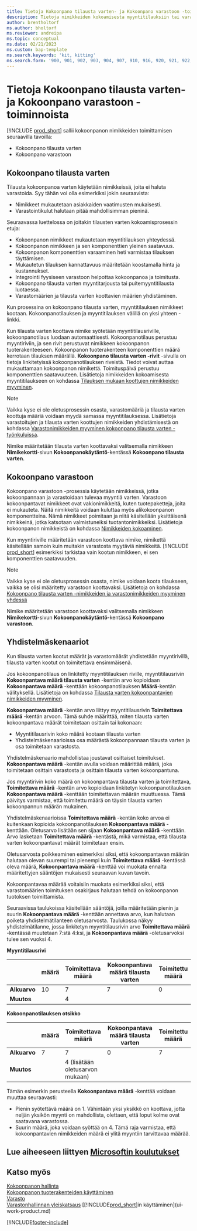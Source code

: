 ```yaml
---
title: Tietoja Kokoonpano tilausta varten- ja Kokoonpano varastoon -toiminnoista
description: Tietoja nimikkeiden kokoamisesta myyntitilauksiin tai varastoitavaksi tulevaa myyntiä varten.
author: brentholtorf
ms.author: bholtorf
ms.reviewer: andreipa
ms.topic: conceptual
ms.date: 02/21/2023
ms.custom: bap-template
ms.search.keywords: 'kit, kitting'
ms.search.form: '900, 901, 902, 903, 904, 907, 910, 916, 920, 921, 922, 923, 940, 941, 942, 930, 931, 932, 914, 915, 905'
---
```

# <a name="understanding-assemble-to-order-and-assemble-to-stock"></a>Tietoja Kokoonpano tilausta varten- ja Kokoonpano varastoon -toiminnoista

[!INCLUDE [prod_short](includes/prod_short.md)] sallii kokoonpanon nimikkeiden toimittamisen seuraavilla tavoilla:

* Kokoonpano tilausta varten  
* Kokoonpano varastoon  

## <a name="assemble-to-order"></a>Kokoonpano tilausta varten

Tilausta kokoonpanoa varten käytetään nimikkeissä, joita ei haluta varastoida. Syy tähän voi olla esimerkiksi jokin seuraavista:

* Nimikkeet mukautetaan asiakkaiden vaatimusten mukaisesti.
* Varastointikulut halutaan pitää mahdollisimman pieninä.

Seuraavassa luettelossa on joitakin tilausten varten kokoamisprosessin etuja:  

* Kokoonpanon nimikkeet mukautetaan myyntitilauksen yhteydessä.  
* Kokoonpanon nimikkeen ja sen komponenttien yleinen saatavuus.  
* Kokoonpanon komponenttien varaaminen heti varmistaa tilauksen täyttämisen.  
* Mukautetun tilauksen kannattavuus määritetään koostamalla hinta ja kustannukset.  
* Integrointi fyysiseen varastoon helpottaa kokoonpanoa ja toimitusta.  
* Kokoonpano tilausta varten myyntitarjousta tai puitemyyntitilausta luotaessa.  
* Varastomäärien ja tilausta varten koottavien määrien yhdistäminen.  

Kun prosessina on kokoonpano tilausta varten, myyntitilauksen nimikkeet kootaan. Kokoonpanotilauksen ja myyntitilauksen välillä on yksi yhteen -linkki.  

Kun tilausta varten koottava nimike syötetään myyntitilausriville, kokoonpanotilaus luodaan automaattisesti. Kokoonpanotilaus perustuu myyntiriviin, ja sen rivit perustuvat nimikkeen kokoonpanon tuoterakenteeseen. Kokoonpanon tuoterakenteen komponenttien määrä kerrotaan tilauksen määrällä. **Kokoonpano tilausta varten -rivit** -sivulla on tietoja linkitetyissä kokoonpanotilauksen riveistä. Tiedot voivat auttaa mukauttamaan kokoonpanon nimikettä. Toimituspäivä perustuu komponenttien saatavuuteen. Lisätietoja nimikkeiden kokoamisesta myyntitilaukseen on kohdassa [Tilauksen mukaan koottujen nimikkeiden myyminen](assembly-how-to-sell-items-assembled-to-order.md).  

> [!NOTE]  
> Vaikka kyse ei ole oletusprosessin osasta, varastomääriä ja tilausta varten koottuja määriä voidaan myydä samassa myyntitilauksessa. Lisätietoja varastoitujen ja tilausta varten koottujen nimikkeiden yhdistämisestä on kohdassa [Varastonimikkeiden myyminen kokoonpano tilausta varten -työnkuluissa](assembly-how-to-sell-inventory-items-in-assemble-to-order-flows.md).  

Nimike määritetään tilausta varten koottavaksi valitsemalla nimikkeen **Nimikekortti**-sivun **Kokoonpanokäytäntö**-kentässä **Kokoonpano tilausta varten**.  

## <a name="assemble-to-stock"></a>Kokoonpano varastoon

Kokoonpano varastoon -prosessia käytetään nimikkeissä, jotka kokoonpannaan ja varastoidaan tulevaa myyntiä varten. Varastoon kokoonpantavat nimikkeet ovat vakionimikkeitä, kuten tuotepaketteja, joita ei mukauteta. Näitä nimikkeitä voidaan kuluttaa myös alikokoonpanon komponentteina. Nämä nimikkeet poimitaan ja niitä käsitellään yksittäisenä nimikkeinä, jotka katsotaan valmistuneiksi tuotantonimikkeiksi. Lisätietoja kokoonpanon nimikkeistä on kohdassa [Nimikkeiden kokoaminen](assembly-how-to-assemble-items.md).  

Kun myyntiriville määritetään varastoon koottava nimike, nimikettä käsitellään samoin kuin muitakin varastosta myytäviä nimikkeitä. [!INCLUDE [prod_short](includes/prod_short.md)] esimerkiksi tarkistaa vain kootun nimikkeen, ei sen komponenttien saatavuuden.  

> [!NOTE]  
> Vaikka kyse ei ole oletusprosessin osasta, nimike voidaan koota tilaukseen, vaikka se olisi määritetty varastoon koottavaksi. Lisätietoja on kohdassa [Kokoonpano tilausta varten -nimikkeiden ja varastonimikkeiden myyminen yhdessä](assembly-how-to-sell-assemble-to-order-items-and-inventory-items-together.md)  

Nimike määritetään varastoon koottavaksi valitsemalla nimikkeen **Nimikekortti**-sivun **Kokoonpanokäytäntö**-kentässä **Kokoonpano varastoon**.  

## <a name="combination-scenarios"></a>Yhdistelmäskenaariot

Kun tilausta varten kootut määrät ja varastomäärät yhdistetään myyntirivillä, tilausta varten kootut on toimitettava ensimmäisenä.  

Jos kokoonpanotilaus on linkitetty myyntitilauksen riville, myyntitilausrivin **Kokoonpantava määrä tilausta varten** -kentän arvo kopioidaan **Kokoonpantava määrä** -kenttään kokoonpanotilauksen **Määrä**-kentän välityksellä. Lisätietoja on kohdassa [Tilausta varten kokoonpantavien nimikkeiden myyminen](assembly-how-to-sell-items-assembled-to-order.md).  

**Kokoonpantava määrä** -kentän arvo liittyy myyntitilausrivin **Toimitettava määrä** -kentän arvoon. Tämä suhde määrittää, miten tilausta varten kokoonpantava määrät toimitetaan osittain tai kokonaan:

* Myyntitilausrivin koko määrä kootaan tilausta varten
* Yhdistelmäskenaarioissa osa määrästä kokoonpannaan tilausta varten ja osa toimitetaan varastosta.

Yhdistelmäskenaario mahdollistaa joustavat osittaiset toimitukset. **Kokoonpantava määrä** -kentän avulla voidaan määrittää määrä, joka toimitetaan osittain varastosta ja osittain tilausta varten kokoonpantuna.  

Jos myyntirivin koko määrä on kokoonpantava tilausta varten ja toimitettava, **Toimitettava määrä** -kentän arvo kopioidaan linkitetyn kokoonpanotilauksen **Kokoonpantava määrä** -kenttään toimitettavan määrän muuttuessa. Tämä päivitys varmistaa, että toimitettu määrä on täysin tilausta varten kokoonpannun määrän mukainen.   

Yhdistelmäskenaarioissa **Toimitettava määrä** -kentän koko arvoa ei kuitenkaan kopioida kokoonpanotilauksen **Kokoonpantava määrä** -kenttään. Oletusarvo lisätään sen sijaan **Kokoonpantava määrä** -kenttään. Arvo lasketaan **Toimitettava määrä** -kentästä, mikä varmistaa, että tilausta varten kokoonpantavat määrät toimitetaan ensin.

Oletusarvosta poikkeaminen esimerkiksi siksi, että kokoonpantavan määrän halutaan olevan suurempi tai pienempi kuin **Toimitettava määrä** -kentässä oleva määrä, **Kokoonpantava määrä** -kenttää voi muokata ennalta määritettyjen sääntöjen mukaisesti seuraavan kuvan tavoin.  

Kokoonpantavaa määrää voitaisiin muokata esimerkiksi siksi, että varastomäärien toimituksen osakirjaus halutaan tehdä on kokoonpanon tuotoksen toimittamista.  

Seuraavissa taulukoissa käsitellään sääntöjä, joilla määritetään pienin ja suurin **Kokoonpantava määrä** -kenttään annettava arvo, kun halutaan poiketa yhdistelmätilanteen oletusarvosta. Taulukossa näkyy yhdistelmätilanne, jossa linkitetyn myyntitilausrivin arvo **Toimitettava määrä** -kentässä muutetaan 7:stä 4:ksi, ja **Kokoonpantava määrä** -oletusarvoksi tulee sen vuoksi 4.  

**Myyntitilausrivi**

|                | **määrä** | **Toimitettava määrä** | **Kokoonpantava määrä tilausta varten** | **Toimitettu määrä** |
|----------------|--------------|------------------|-------------------------------|----------------------|
|**Alkuarvo**| 10          | 7                | 7                             | 0                    |
|**Muutos**      |              | 4                |                               |                      |

**Kokoonpanotilauksen otsikko**

|                | **määrä** | **Toimitettava määrä** | **Kokoonpantava määrä tilausta varten** | **Toimitettu määrä** |
|----------------|--------------|------------------|-------------------------------|----------------------|
|**Alkuarvo**| 7           | 7                | 0                             | 7                    |
|**Muutos**      |              | 4 (lisätään oletusarvon mukaan)|                         |                      |

Tämän esimerkin perusteella **Kokoonpantava määrä** -kenttää voidaan muuttaa seuraavasti:  

* Pienin syötettävä määrä on 1. Vähintään yksi yksikkö on koottava, jotta neljän yksikön myynti on mahdollista, olettaen, että loput kolme ovat saatavana varastossa.  
* Suurin määrä, joka voidaan syöttää on 4. Tämä raja varmistaa, että kokoonpantavien nimikkeiden määrä ei ylitä myyntiin tarvittavaa määrää.  

## <a name="see-related-microsoft-training"></a>Lue aiheeseen liittyen [Microsoftin koulutukset](/training/paths/assemble-items-dynamics-365-business-central/)

## <a name="see-also"></a>Katso myös

[Kokoonpanon hallinta](assembly-assemble-items.md)  
[Kokoonpanon tuoterakenteiden käyttäminen](assembly-how-work-assembly-boms.md)  
[Varasto](inventory-manage-inventory.md)  
[Varastonhallinnan yleiskatsaus](design-details-warehouse-management.md)
[[!INCLUDE[prod_short](includes/prod_short.md)]in käyttäminen](ui-work-product.md)

[!INCLUDE[footer-include](includes/footer-banner.md)]
